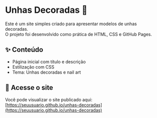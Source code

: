 # Unhas Decoradas 💅

Este é um site simples criado para apresentar modelos de unhas decoradas.  
O projeto foi desenvolvido como prática de HTML, CSS e GitHub Pages.

## ✨ Conteúdo
- Página inicial com título e descrição
- Estilização com CSS
- Tema: Unhas decoradas e nail art

## 🔗 Acesse o site
Você pode visualizar o site publicado aqui: [https://seuusuario.github.io/unhas-decoradas](https://seuusuario.github.io/unhas-decoradas)
